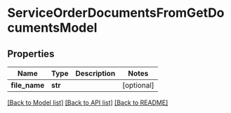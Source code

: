 # ServiceOrderDocumentsFromGetDocumentsModel

## Properties
Name | Type | Description | Notes
------------ | ------------- | ------------- | -------------
**file_name** | **str** |  | [optional] 

[[Back to Model list]](../README.md#documentation-for-models) [[Back to API list]](../README.md#documentation-for-api-endpoints) [[Back to README]](../README.md)


